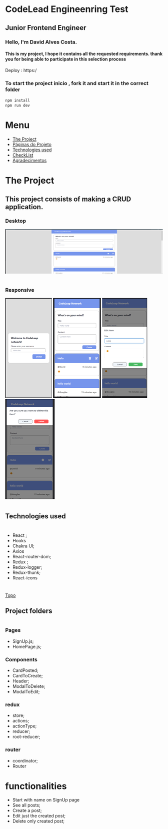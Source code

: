 # CodeLead Engineenring Test

## Junior Frontend Engineer

### Hello, I'm David Alves Costa.

#### This is my project, I hope it contains all the requested requirements. thank you for being able to participate in this selection process

Deploy : https:/

### To start the project inicio , fork it and start it in the correct folder

```
npm install
npm run dev
```

<a id="ancora"></a>

# <b> Menu </b>

- [The Project](#project)
- [Páginas do Projeto](#pages)
- [Technologies used](#techused)
- [CheckList](#checklist)
- [Agradecimentos](#agradecimentos)

<a id="project"></a>

# The Project

## This project consists of making a CRUD application.

### Desktop

![home](./codeleap/src//img/desktopHome.png)

#

### Responsive

![home](./codeleap/src//img/signUp.png)
![home](./codeleap/src//img/createPost.png)
![home](./codeleap/src//img/EditIten.png)
![home](./codeleap/src//img/DeleteIten.png)

#

<a id="techused"></a>

## Technologies used

#

- React ;
- Hooks
- Chakra UI;
- Axios
- React-router-dom;
- Redux ;
- Redux-logger;
- Redux-thunk;
- React-icons

#

[Topo](#ancora)

<a id="Pages"></a>

## Project folders

#

### Pages

- SignUp.js;
- HomePage.js;

### Components

- CardPosted;
- CardToCreate;
- Header;
- ModalToDelete;
- ModalToEdit;

### redux

- store;
- actions;
- actionType;
- reducer;
- root-reducer;

### router

- coordinator;
- Router

#

<a id="techused"></a>

# functionalities

- Start with name on SignUp page
- See all posts;
- Create a post;
- Edit just the created post;
- Delete only created post;
